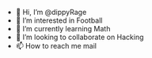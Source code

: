 - 👋 Hi, I’m @dippyRage
- 👀 I’m interested in Football
- 🌱 I’m currently learning Math
- 💞️ I’m looking to collaborate on Hacking
- 📫 How to reach me mail

<!---
dippyRage/dippyRage is a ✨ special ✨ repository because its `README.md` (this file) appears on your GitHub profile.
You can click the Preview link to take a look at your changes.
--->
